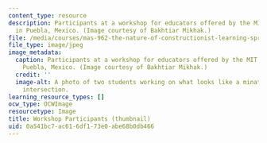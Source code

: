 ```yaml
---
content_type: resource
description: Participants at a workshop for educators offered by the MIT Media Lab
  in Puebla, Mexico. (Image courtesy of Bakhtiar Mikhak.)
file: /media/courses/mas-962-the-nature-of-constructionist-learning-spring-2003/0a541bc7ac616df173e0abe68b0db466_mas-962s03-th.jpg
file_type: image/jpeg
image_metadata:
  caption: Participants at a workshop for educators offered by the MIT Media Lab in
    Puebla, Mexico. (Image courtesy of Bakhtiar Mikhak.)
  credit: ''
  image-alt: A photo of two students working on what looks like a minature four-way
    intersection.
learning_resource_types: []
ocw_type: OCWImage
resourcetype: Image
title: Workshop Participants (thumbnail)
uid: 0a541bc7-ac61-6df1-73e0-abe68b0db466
---
```

